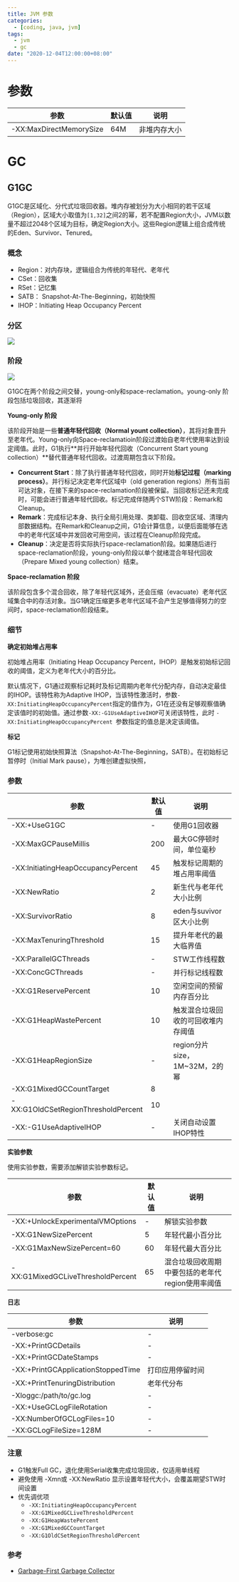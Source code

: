 ```yaml
---
title: JVM 参数
categories: 
  - [coding, java, jvm]
tags:
  - jvm
  - gc
date: "2020-12-04T12:00:00+08:00"
---
```


# 参数

| 参数                    | 默认值 | 说明         |
| ----------------------- | ------ | ------------ |
| -XX:MaxDirectMemorySize | 64M    | 非堆内存大小 |

# GC

## G1GC

G1GC是区域化、分代式垃圾回收器。堆内存被划分为大小相同的若干区域（Region），区域大小取值为`[1,32]`之间2的幂，若不配置Region大小，JVM以数量不超过2048个区域为目标，确定Region大小。这些Region逻辑上组合成传统的Eden、Survivor、Tenured。

### 概念

- Region：对内存块，逻辑组合为传统的年轻代、老年代
- CSet：回收集
- RSet：记忆集
- SATB： Snapshot-At-The-Beginning，初始快照
- IHOP：Initiating Heap Occupancy Percent

### 分区

![](args/001.png)

### 阶段

![](args/002.png)

G1GC在两个阶段之间交替，young-only和space-reclamation。young-only 阶段包括垃圾回收，其逐渐将

**Young-only 阶段**

该阶段开始是一些**普通年轻代回收（Normal yount collection）**，其将对象晋升至老年代。Young-only向Space-reclamatioin阶段过渡始自老年代使用率达到设定阈值。此时，G1执行**并行开始年轻代回收（Concurrent Start young collection）**替代普通年轻代回收。过渡周期包含以下阶段。

- **Concurrent Start**：除了执行普通年轻代回收，同时开始**标记过程（marking process）**。并行标记决定老年代区域中（old generation regions）所有当前可达对象，在接下来的space-reclamation阶段被保留。当回收标记还未完成时，可能会进行普通年轻代回收。标记完成伴随两个STW阶段：Remark和Cleanup。
- **Remark**：完成标记本身、执行全局引用处理、类卸载、回收空区域、清理内部数据结构。在Remark和Cleanup之间，G1会计算信息，以便后面能够在选中的老年代区域中并发回收可用空间，该过程在Cleanup阶段完成。
- **Cleanup**：决定是否将实际执行space-reclamation阶段。如果随后进行space-reclamation阶段，young-only阶段以单个就绪混合年轻代回收（Prepare Mixed young collection）结束。

**Space-reclamation 阶段**

该阶段包含多个混合回收，除了年轻代区域外，还会压缩（evacuate）老年代区域集合中的存活对象。当G1确定压缩更多老年代区域不会产生足够值得努力的空间时，space-reclamation阶段结束。

### 细节

**确定初始堆占用率**

初始堆占用率（Initiating Heap Occupancy Percent，IHOP）是触发初始标记回收的阈值，定义为老年代大小的百分比。

默认情况下，G1通过观察标记耗时及标记周期内老年代分配内存，自动决定最佳的IHOP。该特性称为Adaptive IHOP，当该特性激活时，参数`-XX:InitiatingHeapOccupancyPercent`指定的值作为，G1在还没有足够观察值确定该值时的初始值。通过参数`-XX:-G1UseAdaptiveIHOP`可关闭该特性，此时 `-XX:InitiatingHeapOccupancyPercent `参数指定的值总是决定该阈值。

**标记**

G1标记使用初始快照算法（Snapshot-At-The-Beginning，SATB）。在初始标记暂停时（Initial Mark pause），为堆创建虚拟快照，

### 参数

| 参数                                | 默认值 | 说明                               |
| ----------------------------------- | ------ | ---------------------------------- |
| -XX:+UseG1GC                        | -      | 使用G1回收器                       |
| -XX:MaxGCPauseMillis                | 200    | 最大GC停顿时间，单位毫秒           |
| -XX:InitiatingHeapOccupancyPercent  | 45     | 触发标记周期的堆占用率阈值         |
| -XX:NewRatio                        | 2      | 新生代与老年代大小比例             |
| -XX:SurvivorRatio                   | 8      | eden与suvivor区大小比例            |
| -XX:MaxTenuringThreshold            | 15     | 提升年老代的最大临界值             |
| -XX:ParallelGCThreads               | -      | STW工作线程数                      |
| -XX:ConcGCThreads                   | -      | 并行标记线程数                     |
| -XX:G1ReservePercent                | 10     | 空闲空间的预留内存百分比           |
| -XX:G1HeapWastePercent              | 10     | 触发混合垃圾回收的可回收堆内存阈值 |
| -XX:G1HeapRegionSize                | -      | region分片size，1M~32M，2的幂      |
| -XX:G1MixedGCCountTarget            | 8      |                                    |
| -XX:G1OldCSetRegionThresholdPercent | 10     |                                    |
| -XX:-G1UseAdaptiveIHOP              | -      | 关闭自动设置IHOP特性               |

**实验参数**

使用实验参数，需要添加解锁实验参数标记。

| 参数                              | 默认值 | 说明                                             |
| --------------------------------- | ------ | ------------------------------------------------ |
| -XX:+UnlockExperimentalVMOptions  | -      | 解锁实验参数                                     |
| -XX:G1NewSizePercent              | 5      | 年轻代最小百分比                                 |
| -XX:G1MaxNewSizePercent=60        | 60     | 年轻代最大百分比                                 |
| -XX:G1MixedGCLiveThresholdPercent | 65     | 混合垃圾回收周期中要包括的老年代region使用率阈值 |

**日志**

| 参数                               | 说明             |
| ---------------------------------- | ---------------- |
| -verbose:gc                        | -                |
| -XX:+PrintGCDetails                | -                |
| -XX:+PrintGCDateStamps             | -                |
| -XX:+PrintGCApplicationStoppedTime | 打印应用停留时间 |
| -XX:+PrintTenuringDistribution     | 老年代分布       |
| -Xloggc:/path/to/gc.log            | -                |
| -XX:+UseGCLogFileRotation          | -                |
| -XX:NumberOfGCLogFiles=10          | -                |
| -XX:GCLogFileSize=128M             | -                |

### 注意

- G1触发Full GC，退化使用Serial收集完成垃圾回收，仅适用单线程
- 避免使用 -Xmn或 -XX:NewRatio 显示设置年轻代大小，会覆盖期望STW时间设置
- 优先调优项
  - `-XX:InitiatingHeapOccupancyPercent`
  - `-XX:G1MixedGCLiveThresholdPercent`
  - `-XX:G1HeapWastePercent`
  - `-XX:G1MixedGCCountTarget`
  - `-XX:G1OldCSetRegionThresholdPercent`

### 参考

- [Garbage-First Garbage Collector](https://docs.oracle.com/en/java/javase/11/gctuning/garbage-first-garbage-collector.html#GUID-ED3AB6D3-FD9B-4447-9EDF-983ED2F7A573)